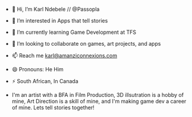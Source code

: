 - 👋 Hi, I’m Karl Ndebele // @Passopla
- 👀 I’m interested in Apps that tell stories
- 🌱 I’m currently learning Game Development at TFS
- 💞️ I’m looking to collaborate on games, art projects, and apps
- 📫 Reach me karl@amanziconnexions.com
- 😄 Pronouns: He Him
- ⚡ South African, In Canada

- I'm an artist with a BFA in Film Production, 3D illsutration is a hobby of mine, Art Direction is a skill of mine, and I'm making game dev a career of mine.
  Lets tell stories together!

<!---
Passopla/Passopla
--->
